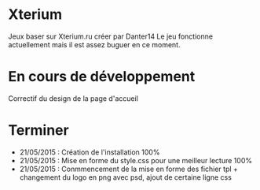 ﻿# Xterium
Jeux baser sur Xterium.ru créer par Danter14
Le jeu fonctionne actuellement mais il est assez buguer en ce moment.

# En cours de développement
Correctif du design de la page d'accueil

# Terminer
- 21/05/2015 : Création de l'installation 100%
- 21/05/2015 : Mise en forme du style.css pour une meilleur lecture 100%
- 21/05/2015 : Conmmencement de la mise en forme des fichier tpl + changement du logo en png avec psd, ajout de certaine ligne css
